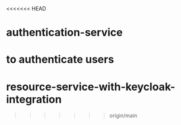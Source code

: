<<<<<<< HEAD
# authentication-service
to authenticate users
=======
# resource-service-with-keycloak-integration
>>>>>>> origin/main
